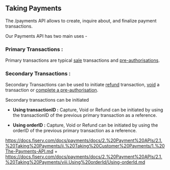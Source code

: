 ## Taking Payments


The /payments API allows to create, inquire about, and finalize payment transactions.

Our Payments API has two main uses - 

### Primary Transactions :

Primary transactions are typical [sale](../Transactions/Charges.md) transactions and [pre-authorisations](../Transactions/Charges.md).

### Secondary Transactions :

Secondary Transactions can be used to initiate [refund](../Transactions/Refund.md) transaction, [void](../Transactions/Cancel.md) a transaction or [complete a pre-authorisation](../Transactions/Capture.md).

Secondary transactions can be initiated 

- **Using transactionID :** Capture, Void or Refund can be initiated by using the transactionID of the previous primary transaction as a reference.

- **Using orderID :** Capture, Void or Refund can be initiated by using the orderID of the previous primary transaction as a reference.







https://docs.fiserv.com/docs/payments/docs/2.%20Payment%20APIs/2.1.%20Taking%20Payments/ii.%20Taking%20Customer%20Payments/1.%20The-Payments-API.md
+
https://docs.fiserv.com/docs/payments/docs/2.%20Payment%20APIs/2.1.%20Taking%20Payments/viii.Using%20orderId/Using-orderId.md
